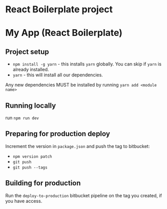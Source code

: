 # React Boilerplate project

# My App (React Boilerplate)

## Project setup

* `npm install -g yarn` - this installs `yarn` globally. You can skip if `yarn` is already installed.
* `yarn` - this will install all our dependencies.

Any new dependencies MUST be installed by running `yarn add <module name>`

## Running locally
 
run `npm run dev`

## Preparing for production deploy

Increment the version in `package.json` and push the tag to bitbucket:

* `npm version patch`
* `git push`
* `git push --tags`

## Building for production

Run the `deploy-to-production` bitbucket pipeline on the tag you created, if you have access.
